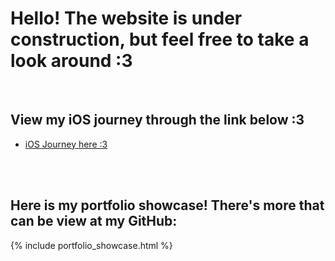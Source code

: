 # Hello! The website is under construction, but feel free to take a look around :3
<br>

## View my iOS journey through the link below :3
- <a href="{% link _unique_pages/ios_journey.md %}">iOS Journey here :3</a>
<br>
<br>

## Here is my portfolio showcase! There's more that can be view at my GitHub:
{% include portfolio_showcase.html %}
